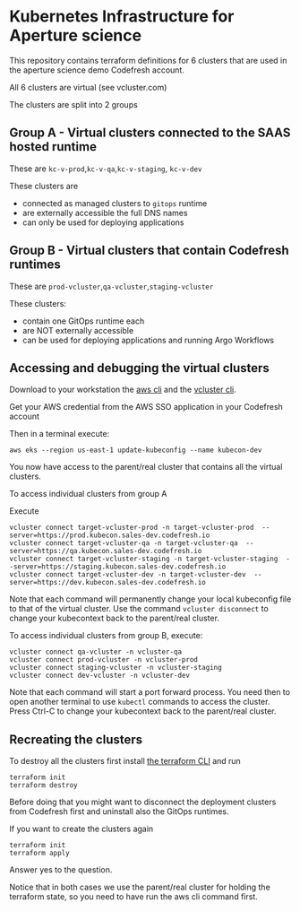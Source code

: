 # Kubernetes Infrastructure for Aperture science

This repository contains terraform definitions for 6 clusters that are used in the aperture science demo Codefresh account.

All 6 clusters are virtual (see vcluster.com)

The clusters are split into 2 groups

## Group A - Virtual clusters connected to the SAAS hosted runtime

These are `kc-v-prod`,`kc-v-qa`,`kc-v-staging`, `kc-v-dev`

These clusters are

* connected as managed clusters to `gitops` runtime
* are externally accessible the full DNS names
* can only be used for deploying applications

## Group B - Virtual clusters that contain Codefresh runtimes

These are `prod-vcluster`,`qa-vcluster`,`staging-vcluster`

These clusters:

* contain one GitOps runtime each
* are NOT externally accessible 
* can be used for deploying applications and running Argo Workflows


## Accessing and debugging the virtual clusters

Download to your workstation the [aws cli](https://aws.amazon.com/cli/) and the [vcluster cli](https://www.vcluster.com/docs/getting-started/setup).

Get your AWS credential from the AWS SSO application in your Codefresh account

Then in a terminal execute:

```shell
aws eks --region us-east-1 update-kubeconfig --name kubecon-dev
```

You now have access to the parent/real cluster that contains all the virtual clusters.

To access individual clusters from group A

Execute

```shell
vcluster connect target-vcluster-prod -n target-vcluster-prod  --server=https://prod.kubecon.sales-dev.codefresh.io
vcluster connect target-vcluster-qa -n target-vcluster-qa  --server=https://qa.kubecon.sales-dev.codefresh.io
vcluster connect target-vcluster-staging -n target-vcluster-staging  --server=https://staging.kubecon.sales-dev.codefresh.io
vcluster connect target-vcluster-dev -n target-vcluster-dev  --server=https://dev.kubecon.sales-dev.codefresh.io
```

Note that each command will permanently change your local kubeconfig file to that of the virtual cluster. Use the command `vcluster disconnect` to change your kubecontext back to the parent/real cluster.

To access individual clusters from group B, execute:

```shell
vcluster connect qa-vcluster -n vcluster-qa
vcluster connect prod-vcluster -n vcluster-prod
vcluster connect staging-vcluster -n vcluster-staging
vcluster connect dev-vcluster -n vcluster-dev
```

Note that each command will start a port forward process. You need then to open another terminal to use `kubectl` commands to access the cluster. Press Ctrl-C to  change your kubecontext back to the parent/real cluster.

## Recreating the clusters

To destroy all the clusters first install [the terraform CLI](https://developer.hashicorp.com/terraform/tutorials/aws-get-started/install-cli)
and run 

```shell
terraform init
terraform destroy
```


Before doing that you might want to disconnect the deployment clusters from Codefresh first and uninstall also the GitOps runtimes.


If you want to create the clusters again

```
terraform init
terraform apply
```

Answer yes to the question.

Notice that in both cases we use the parent/real cluster for holding the terraform state, so you need to have run the aws cli command first.


